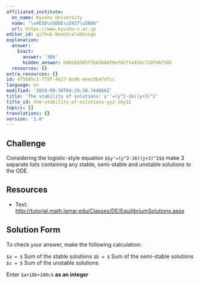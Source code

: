 ```yaml
---
affiliated_institute:
  en_name: Kyushu University
  name: "\u4E5D\u5DDE\u5927\u5B66"
  url: https://www.kyushu-u.ac.jp
editor_id: github.NanoScaleDesign
explanation:
  answer:
    Exact:
      answer: '366'
      hidden_answer: b00168585f7b81b68f0ef02ffa919c710fb6f592
  resources: {}
extra_resources: {}
id: 4f5b05c1-779f-4427-8c06-4eec5b47dfcc
language: en
modified: '2019-09-30T04:29:30.744866Z'
title: 'The stability of solutions: y''=(y^2-16)(y+3)^2'
title_id: the-stability-of-solutions-yy2-16y32
topics: []
translations: {}
version: '1.0'
---
```


## Challenge
Considering the logistic-style equation `$$y'=(y^2-16)(y+3)^2$$` make 3 separate lists containing any stable, semi-stable and unstable solutions to the ODE.


## Resources
- Text: http://tutorial.math.lamar.edu/Classes/DE/EquilibriumSolutions.aspx


## Solution Form
To check your answer, make the following calculation:

`$a = $` Sum of the stable solutions
`$b = $` Sum of the semi-stable solutions
`$c = $` Sum of the unstable solutions

Enter `$a+10b+100c$` **as an integer**
